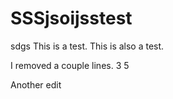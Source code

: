 SSSjsoijsstest
====
sdgs
This is a test.
This is also a test.

I removed a couple lines.
3
5

Another edit

